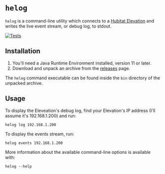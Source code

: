# `helog`

`helog` is a command-line utility which connects to a [Hubitat Elevation](https://hubitat.com/) and writes the live event stream, or debug log, to stdout.

[![Tests](https://github.com/ianparkinson/helog/actions/workflows/check.yml/badge.svg)](https://github.com/ianparkinson/helog/actions/workflows/check.yml)

## Installation

1. You'll need a Java Runtime Environment installed, version 11 or later.
1. Download and unpack an archive from the [releases](https://github.com/ianparkinson/helog/releases) page.

The `helog` command executable can be found inside the `bin` directory of the unpacked archive.

## Usage

To display the Eleveation's debug log, find your Elevation's IP address (I'll assume it's 192.168.1.200) and run:

`helog log 192.168.1.200`

To display the events stream, run:

`helog events 192.168.1.200`

More information about the available command-line options is available with:

`helog --help`
